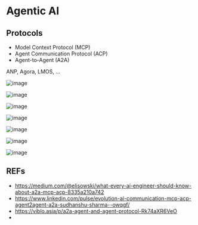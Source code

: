 
# Agentic AI


## Protocols

- Model Context Protocol (MCP)
- Agent Communication Protocol (ACP)
- Agent-to-Agent (A2A)

ANP, Agora, LMOS, ...

![image](https://github.com/user-attachments/assets/ad3821ca-ba10-4d83-a08b-4e9eb88aa9a7)

![image](https://github.com/user-attachments/assets/1152c1ff-3153-4f1f-960c-1d0ae4283b84)


![image](https://github.com/user-attachments/assets/036dc657-85df-4ea8-a8ad-b8701dd5e4d3)

![image](https://github.com/user-attachments/assets/d9b95f1b-642a-4552-88fc-2b26d0333368)

![image](https://github.com/user-attachments/assets/ceb36a17-7102-475d-8e28-7b5897c76608)

![image](https://github.com/user-attachments/assets/03bee636-378f-4f15-9263-ee720e22ff43)

![image](https://github.com/user-attachments/assets/872fa41c-7db2-4a22-9e98-ac1f7a062064)


## REFs
- https://medium.com/@elisowski/what-every-ai-engineer-should-know-about-a2a-mcp-acp-8335a210a742
- https://www.linkedin.com/pulse/evolution-ai-communication-mcp-acp-agent2agent-a2a-sudhanshu-sharma--owqgf/
- https://viblo.asia/p/a2a-agent-and-agent-protocol-Rk74aXR6VeO
- 
